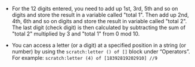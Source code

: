- For the 12 digits entered, you need to add up 1st, 3rd, 5th and so on digits and store the result in a variable called "total 1". Then add up 2nd, 4th, 6th and so on digits and store the result in variable called "total 2". The last digit (check digit) is then calculated by subtracting the sum of "total 2" multiplied by 3 and "total 1" from 0 mod 10.

- You can access a letter (or a digit) at a specified position in a string (or number) by using the `scratch:letter () of []` block under “Operators”. For example: `scratch:letter (4) of [18392819202910] //9`